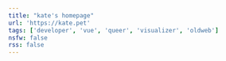 ```yaml
---
title: "kate's homepage"
url: 'https://kate.pet'
tags: ['developer', 'vue', 'queer', 'visualizer', 'oldweb']
nsfw: false
rss: false
---
```

